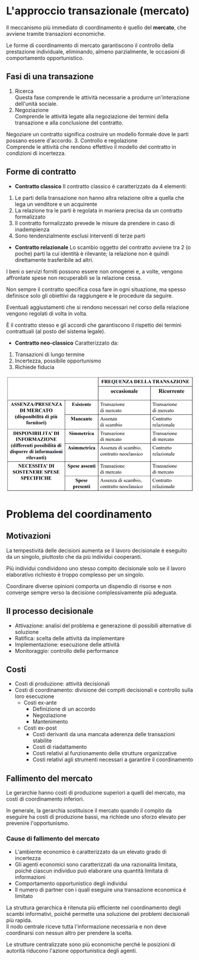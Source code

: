 # L'approccio transazionale (mercato)
Il meccanismo più immediato di coordinamento è quello del <b>mercato</b>, che avviene tramite transazioni economiche.

Le forme di coordinamento di mercato garantiscono il controllo della prestazione individuale, eliminando, almeno parzialmente, le occasioni di comportamento opportunistico.

## Fasi di una transazione
1. Ricerca<br>
Questa fase comprende le attività necessarie a produrre un'interazione dell'unità sociale.
2. Negoziazione<br>
Comprende le attività legate alla negoziazione dei termini della transazione e alla conclusione del contratto.

Negoziare un contratto significa costruire un modello formale dove le parti possano essere d'accordo.
3. Controllo e regolazione<br>
Comprende le attività che rendono effettivo il modello del contratto in condizioni di incertezza.

## Forme di contratto
- <b>Contratto classico</b>
Il contratto classico è caratterizzato da 4 elementi:
1. Le parti della transazione non hanno altra relazione oltre a quella che lega un venditore e un acquirente
2. La relazione tra le parti è regolata in maniera precisa da un contratto formalizzato
3. Il contratto formalizzato prevede le misure da prendere in caso di inadempienza
4. Sono tendenzialmente esclusi interventi di terze parti

- <b>Contratto relazionale</b>
Lo scambio oggetto del contratto avviene tra 2 (o poche) parti la cui identità è rilevante; la relazione non è quindi direttamente trasferibile ad altri.

I beni o servizi forniti possono essere non omogenei e, a volte, vengono affrontate spese non recuperabili se la relazione cessa.

Non sempre il contratto specifica cosa fare in ogni situazione, ma spesso definisce solo gli obiettivi da raggiungere e le procedure da seguire.

Eventuali aggiustamenti che si rendono necessari nel corso della relazione vengono regolati di volta in volta.

È il contratto stesso e gli accordi che garantiscono il rispetto dei termini contrattuali (al posto del sistema legale).

- <b>Contratto neo-classico</b>
Caratterizzato da:
1. Transazioni di lungo termine
2. Incertezza, possibile opportunismo
3. Richiede fiducia

![Forme di contratto](/assets/sistemi_informativi/forme_di_contratto.png)


# Problema del coordinamento
## Motivazioni
La tempestività delle decisioni aumenta se il lavoro decisionale è eseguito da un singolo, piuttosto che da più individui cooperanti.

Più individui condividono uno stesso compito decisionale solo se il lavoro elaborativo richiesto è troppo complesso per un singolo.

Coordinare diverse opinioni comporta un dispendio di risorse e non converge sempre verso la decisione complessivamente più adeguata.

## Il processo decisionale
- Attivazione: analisi del problema e generazione di possibili alternative di soluzione
- Ratifica: scelta delle attività da implementare
- Implementazione: esecuzione delle attività
- Monitoraggio: controllo delle performance

## Costi
- Costi di produzione: attività decisionali
- Costi di coordinamento: divisione dei compiti decisionali e controllo sulla loro esecuzione
    - Costi ex-ante
        - Definizione di un accordo
        - Negoziazione
        - Mantenimento
    - Costi ex-post
        - Costi derivanti da una mancata aderenza delle transazioni stabilite
        - Costi di riadattamento
        - Costi relativi al funzionamento delle strutture organizzative
        - Costi relativi agli strumenti necessari a garantire il coordinamento


## Fallimento del mercato
Le gerarchie hanno costi di produzione superiori a quelli del mercato, ma costi di coordinamento inferiori.

In generale, la gerarchia sostituisce il mercato quando il compito da eseguire ha costi di produzione bassi, ma richiede uno sforzo elevato per prevenire l'opportunismo.

### Cause di fallimento del mercato
- L'ambiente economico è caratterizzato da un elevato grado di incertezza
- Gli agenti economici sono caratterizzati da una razionalità limitata, poiché ciascun individuo può elaborare una quantità limitata di informazioni
- Comportamento opportunistico degli individui
- Il numero di partner con i quali eseguire una transazione economica è limitato

La struttura gerarchica è ritenuta più efficiente nel coordinamento degli scambi informativi, poiché permette una soluzione dei problemi decisionali più rapida.<br>
Il nodo centrale riceve tutta l'informazione necessaria e non deve coordinarsi con nessun altro per prendere la scelta.

Le strutture centralizzate sono più economiche perché le posizioni di autorità riducono l'azione opportunistica degli agenti.